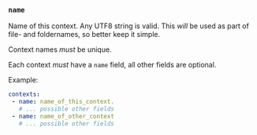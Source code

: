 ### `name`

Name of this context. Any UTF8 string is valid. This *will* be used as part of
file- and foldernames, so better keep it simple.

Context names *must* be unique.

Each context *must* have a `name` field, all other fields are optional.

Example:

```yaml
contexts:
 - name: name_of_this_context.
   # ... possible other fields
 - name: name_of_other_context
   # ... possible other fields
```
